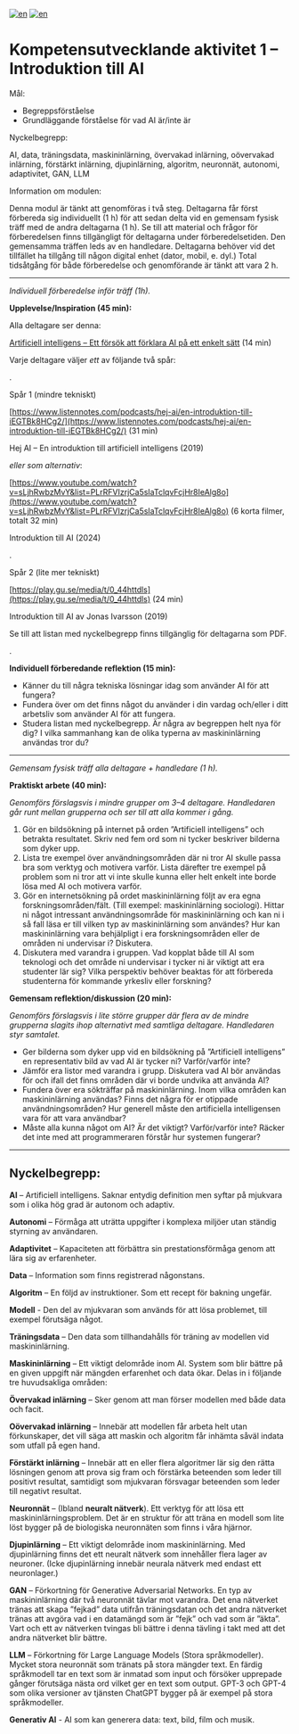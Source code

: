 [![en](https://img.shields.io/badge/lang-sv-yellow.svg)](https://github.com/wasp-ed/moduler/blob/main/modul1.md)
[![en](https://img.shields.io/badge/lang-en-red.svg)](https://github.com/wasp-ed/moduler/blob/main/modul1.en.md)
# Kompetensutvecklande aktivitet 1 – Introduktion till AI


Mål:

-   Begreppsförståelse
-   Grundläggande förståelse för vad AI är/inte är

Nyckelbegrepp:

AI, data, träningsdata, maskininlärning, övervakad inlärning, oövervakad inlärning, förstärkt inlärning, djupinlärning, algoritm, neuronnät, autonomi, adaptivitet, GAN, LLM

Information om modulen:

Denna modul är tänkt att genomföras i två steg. Deltagarna får först förbereda sig individuellt (1 h) för att sedan delta vid en gemensam fysisk träff med de andra deltagarna (1 h). Se till att material och frågor för förberedelsen finns tillgängligt för deltagarna under förberedelsetiden. Den gemensamma träffen leds av en handledare. Deltagarna behöver vid det tillfället ha tillgång till någon digital enhet (dator, mobil, e. dyl.) Total tidsåtgång för både förberedelse och genomförande är tänkt att vara 2 h.

----------

_Individuell förberedelse inför träff (1h)._

**Upplevelse/Inspiration (45 min):**

Alla deltagare ser denna:

[Artificiell intelligens – Ett försök att förklara AI på ett enkelt sätt](https://api.kaltura.nordu.net/p/315/sp/31500/embedIframeJs/uiconf_id/23450066/partner_id/315?iframeembed=true&playerId=kaltura_player&entry_id=0_s5gaq3u2&flashvars%5BstreamerType%5D=auto&flashvars%5BlocalizationCode%5D=en&flashvars%5BleadWithHTML5%5D=true&flashvars%5BsideBarContainer.plugin%5D=true&flashvars%5BsideBarContainer.position%5D=left&flashvars%5BsideBarContainer.clickToClose%5D=true&flashvars%5Bchapters.plugin%5D=true&flashvars%5Bchapters.layout%5D=vertical&flashvars%5Bchapters.thumbnailRotator%5D=false&flashvars%5BstreamSelector.plugin%5D=true&flashvars%5BEmbedPlayer.SpinnerTarget%5D=videoHolder&flashvars%5BdualScreen.plugin%5D=true&flashvars%5Bhotspots.plugin%5D=1&flashvars%5BKaltura.addCrossoriginToIframe%5D=true&&wid=0_zzcork45)  (14 min)

Varje deltagare väljer  _ett_  av följande två spår:

.

Spår 1 (mindre tekniskt)

[https://www.listennotes.com/podcasts/hej-ai/en-introduktion-till-iEGTBk8HCg2/](https://www.listennotes.com/podcasts/hej-ai/en-introduktion-till-iEGTBk8HCg2/)  (31 min)

Hej AI – En introduktion till artificiell intelligens (2019)

_eller som alternativ_:

[https://www.youtube.com/watch?v=sLjhRwbzMvY&list=PLrRFVIzrjCa5sIaTclqvFcjHr8IeAlg8o](https://www.youtube.com/watch?v=sLjhRwbzMvY&list=PLrRFVIzrjCa5sIaTclqvFcjHr8IeAlg8o) (6 korta filmer, totalt 32 min)  

Introduktion till AI (2024)

.

Spår 2 (lite mer tekniskt)

[https://play.gu.se/media/t/0_44httdls](https://play.gu.se/media/t/0_44httdls)  (24 min)

Introduktion till AI av Jonas Ivarsson (2019)

Se till att listan med nyckelbegrepp finns tillgänglig för deltagarna som PDF.

.

**Individuell förberedande reflektion (15 min):**

-   Känner du till några tekniska lösningar idag som använder AI för att fungera?
-   Fundera över om det finns något du använder i din vardag och/eller i ditt arbetsliv som använder AI för att fungera.
-   Studera listan med nyckelbegrepp. Är några av begreppen helt nya för dig? I vilka sammanhang kan de olika typerna av maskininlärning användas tror du?

----------

_Gemensam fysisk träff alla deltagare + handledare (1 h)._

**Praktiskt arbete (40 min):**

_Genomförs förslagsvis i mindre grupper om 3–4 deltagare. Handledaren går runt mellan grupperna och ser till att alla kommer i gång._

1.  Gör en bildsökning på internet på orden ”Artificiell intelligens” och betrakta resultatet. Skriv ned fem ord som ni tycker beskriver bilderna som dyker upp.
2.  Lista tre exempel över användningsområden där ni tror AI skulle passa bra som verktyg och motivera varför. Lista därefter tre exempel på problem som ni tror att vi inte skulle kunna eller helt enkelt inte borde lösa med AI och motivera varför.
3.  Gör en internetsökning på ordet maskininlärning följt av era egna forskningsområden/fält. (Till exempel: maskininlärning sociologi). Hittar ni något intressant användningsområde för maskininlärning och kan ni i så fall läsa er till vilken typ av maskininlärning som användes? Hur kan maskininlärning vara behjälpligt i era forskningsområden eller de områden ni undervisar i? Diskutera.
4.  Diskutera med varandra i gruppen. Vad kopplat både till AI som teknologi och det område ni undervisar i tycker ni är viktigt att era studenter lär sig? Vilka perspektiv behöver beaktas för att förbereda studenterna för kommande yrkesliv eller forskning?

**Gemensam reflektion/diskussion (20 min):**

_Genomförs förslagsvis i lite större grupper där flera av de mindre grupperna slagits ihop alternativt med samtliga deltagare. Handledaren styr samtalet._

-   Ger bilderna som dyker upp vid en bildsökning på ”Artificiell intelligens” en representativ bild av vad AI är tycker ni? Varför/varför inte?
-   Jämför era listor med varandra i grupp. Diskutera vad AI bör användas för och ifall det finns områden där vi borde undvika att använda AI?
-   Fundera över era sökträffar på maskininlärning. Inom vilka områden kan maskininlärning användas? Finns det några för er otippade användningsområden? Hur generell måste den artificiella intelligensen vara för att vara användbar?
-   Måste alla kunna något om AI? Är det viktigt? Varför/varför inte? Räcker det inte med att programmeraren förstår hur systemen fungerar?

----------

## Nyckelbegrepp:

**AI**  – Artificiell intelligens. Saknar entydig definition men syftar på mjukvara som i olika hög grad är autonom och adaptiv.

**Autonomi**  – Förmåga att uträtta uppgifter i komplexa miljöer utan ständig styrning av användaren.

**Adaptivitet**  – Kapaciteten att förbättra sin prestationsförmåga genom att lära sig av erfarenheter.

**Data**  – Information som finns registrerad någonstans.

**Algoritm**  – En följd av instruktioner. Som ett recept för bakning ungefär.

**Modell** - Den del av mjukvaran som används för att lösa problemet, till exempel förutsäga något.

**Träningsdata**  – Den data som tillhandahålls för träning av modellen vid maskininlärning.

**Maskininlärning**  – Ett viktigt delområde inom AI. System som blir bättre på en given uppgift när mängden erfarenhet och data ökar. Delas in i följande tre huvudsakliga områden:

**Övervakad inlärning**  – Sker genom att man förser modellen med både data och facit.

**Oövervakad inlärning**  – Innebär att modellen får arbeta helt utan förkunskaper, det vill säga att maskin och algoritm får inhämta såväl indata som utfall på egen hand.

**Förstärkt inlärning**  – Innebär att en eller flera algoritmer lär sig den rätta lösningen genom att prova sig fram och förstärka beteenden som leder till positivt resultat, samtidigt som mjukvaran försvagar beteenden som leder till negativt resultat.

**Neuronnät**  – (Ibland  **neuralt nätverk**). Ett verktyg för att lösa ett maskininlärningsproblem. Det är en struktur för att träna en modell som lite löst bygger på de biologiska neuronnäten som finns i våra hjärnor.

**Djupinlärning**  – Ett viktigt delområde inom maskininlärning. Med djupinlärning finns det ett neuralt nätverk som innehåller flera lager av neuroner. (Icke djupinlärning innebär neurala nätverk med endast ett neuronlager.)

**GAN**  – Förkortning för Generative Adversarial Networks. En typ av maskininlärning där två neuronnät tävlar mot varandra. Det ena nätverket tränas att skapa ”fejkad” data utifrån träningsdatan och det andra nätverket tränas att avgöra vad i en datamängd som är ”fejk” och vad som är ”äkta”. Vart och ett av nätverken tvingas bli bättre i denna tävling i takt med att det andra nätverket blir bättre.

**LLM**  – Förkortning för Large Language Models (Stora språkmodeller). Mycket stora neuronnät som tränats på stora mängder text. En färdig språkmodell tar en text som är inmatad som input och försöker upprepade gånger förutsäga nästa ord vilket ger en text som output. GPT-3 och GPT-4 som olika versioner av tjänsten ChatGPT bygger på är exempel på stora språkmodeller.

**Generativ AI**  - AI som kan generera data: text, bild, film och musik.
